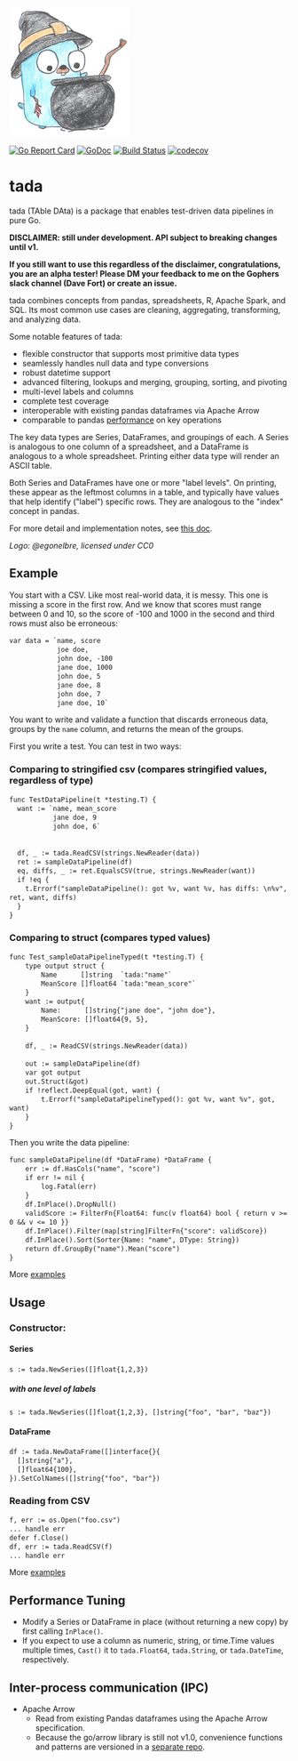 ![tada logo](logo.png)

[![Go Report Card](https://goreportcard.com/badge/github.com/ptiger10/tada)](https://goreportcard.com/report/github.com/ptiger10/tada) 
[![GoDoc](https://godoc.org/github.com/ptiger10/tada?status.svg)](https://godoc.org/github.com/ptiger10/tada) 
[![Build Status](https://travis-ci.org/ptiger10/tada.svg?branch=master)](https://travis-ci.org/ptiger10/tada)
[![codecov](https://codecov.io/gh/ptiger10/tada/branch/master/graph/badge.svg)](https://codecov.io/gh/ptiger10/tada)

# tada
tada (TAble DAta) is a package that enables test-driven data pipelines in pure Go.

**DISCLAIMER: still under development. API subject to breaking changes until v1.**

**If you still want to use this regardless of the disclaimer, congratulations, you are an alpha tester! Please DM your feedback to me on the Gophers slack channel (Dave Fort) or create an issue.**

tada combines concepts from pandas, spreadsheets, R, Apache Spark, and SQL.
Its most common use cases are cleaning, aggregating, transforming, and analyzing data.

Some notable features of tada:
* flexible constructor that supports most primitive data types
* seamlessly handles null data and type conversions
* robust datetime support
* advanced filtering, lookups and merging, grouping, sorting, and pivoting
* multi-level labels and columns
* complete test coverage
* interoperable with existing pandas dataframes via Apache Arrow
* comparable to pandas [performance](comparison_summary.txt) on key operations

The key data types are Series, DataFrames, and groupings of each.
A Series is analogous to one column of a spreadsheet, and a DataFrame is analogous to a whole spreadsheet.
Printing either data type will render an ASCII table.

Both Series and DataFrames have one or more "label levels".
On printing, these appear as the leftmost columns in a table, and typically have values that help identify ("label") specific rows.
They are analogous to the "index" concept in pandas.

For more detail and implementation notes, see [this doc](https://docs.google.com/document/d/18DvZzd6Tg6Bz0SX0fY2SrXOjE8d9xDhU6bDEnaIc_rM/edit?usp=sharing).

*Logo: @egonelbre, licensed under CC0*

## Example
You start with a CSV. Like most real-world data, it is messy. This one is missing a score in the first row. And we know that scores must range between 0 and 10, so the score of -100 and 1000 in the second and third rows must also be erroneous:
```
var data = `name, score
            joe doe,
            john doe, -100
            jane doe, 1000
            john doe, 5
            jane doe, 8
            john doe, 7
            jane doe, 10`
```
You want to write and validate a function that discards erroneous data, groups by the `name` column, and returns the mean of the groups. 

First you write a test. You can test in two ways:
### Comparing to stringified csv (compares stringified values, regardless of type)
```
func TestDataPipeline(t *testing.T) {
  want := `name, mean_score
           jane doe, 9
           john doe, 6`


  df, _ := tada.ReadCSV(strings.NewReader(data))
  ret := sampleDataPipeline(df)
  eq, diffs, _ := ret.EqualsCSV(true, strings.NewReader(want))
  if !eq {
    t.Errorf("sampleDataPipeline(): got %v, want %v, has diffs: \n%v", ret, want, diffs)
  }
}
```

### Comparing to struct (compares typed values)
```
func Test_sampleDataPipelineTyped(t *testing.T) {
	type output struct {
		Name      []string  `tada:"name"`
		MeanScore []float64 `tada:"mean_score"`
	}
	want := output{
		Name:      []string{"jane doe", "john doe"},
		MeanScore: []float64{9, 5},
	}

	df, _ := ReadCSV(strings.NewReader(data))

	out := sampleDataPipeline(df)
	var got output
	out.Struct(&got)
	if !reflect.DeepEqual(got, want) {
		t.Errorf("sampleDataPipelineTyped(): got %v, want %v", got, want)
	}
}
```

Then you write the data pipeline:
```
func sampleDataPipeline(df *DataFrame) *DataFrame {
	err := df.HasCols("name", "score")
	if err != nil {
		log.Fatal(err)
	}
	df.InPlace().DropNull()
	validScore := FilterFn{Float64: func(v float64) bool { return v >= 0 && v <= 10 }}
	df.InPlace().Filter(map[string]FilterFn{"score": validScore})
	df.InPlace().Sort(Sorter{Name: "name", DType: String})
	return df.GroupBy("name").Mean("score")
}
```
More [examples](https://godoc.org/github.com/ptiger10/tada#pkg-examples)



## Usage
### Constructor:
#### Series
`s := tada.NewSeries([]float{1,2,3})`
##### with one level of labels
`s := tada.NewSeries([]float{1,2,3}, []string{"foo", "bar", "baz"})`
#### DataFrame
```
df := tada.NewDataFrame([]interface{}{
  []string{"a"}, 
  []float64{100},
}).SetColNames([]string{"foo", "bar"})
```

### Reading from CSV
```
f, err := os.Open("foo.csv")
... handle err
defer f.Close()
df, err := tada.ReadCSV(f)
... handle err
```

More [examples](https://godoc.org/github.com/ptiger10/tada#pkg-examples)

## Performance Tuning
* Modify a Series or DataFrame in place (without returning a new copy) by first calling `InPlace()`.
* If you expect to use a column as numeric, string, or time.Time values multiple times, `Cast()` it to `tada.Float64`, `tada.String`, or `tada.DateTime`, respectively.

## Inter-process communication (IPC)
* Apache Arrow
  * Read from existing Pandas dataframes using the Apache Arrow specification. 
  * Because the go/arrow library is still not v1.0, convenience functions and patterns are versioned in a [separate repo](https://github.com/ptiger10/tada-io).